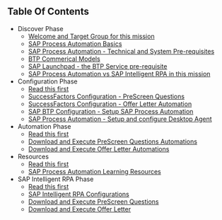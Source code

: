 ## Table Of Contents

<!-- disco-toc-start -->
- Discover Phase 
  - [Welcome and Target Group for this mission](Discover/01-Welcome)<!-- dc-card: {"label": ["BASICS"], "cardName":"Welcome and Target Group for this mission"} dc-card -->
  - [SAP Process Automation Basics](Discover/02-SPA_BASICS)<!-- dc-card: {"label": ["BASICS"], "cardName":"SAP Process Automation Basics"} dc-card -->
  - [SAP Process Automation - Technical and System Pre-requisites](03_SPA_PreRequisites)<!-- dc-card: {"label": ["BASICS"], "cardName":"SAP Process Automation - Technical and System Pre-requisites"} dc-card -->
  - [BTP Commerical Models](Discover/02-BTP_Commericals)<!-- dc-card: {"label": ["BASICS"], "cardName":"BTP Commercial Models"} dc-card -->
  - [SAP Launchpad - the BTP Service pre-requisite](Discover/04_SPA_SAPLaunchPad)<!-- dc-card: {"label": ["BASICS"], "cardName":"SAP Launchpad - the BTP Service pre-requisite"} dc-card -->
  - [SAP Process Automation vs SAP Intelligent RPA in this mission](Discover/05_SPA_vs_SAP_IntelligentRPA)<!-- dc-card: {"label": ["BASICS"], "cardName":"SAP Process Automation vs SAP Intelligent RPA in this mission"} dc-card -->
- Configuration Phase
  - [Read this first](Configuration/01_Read_this_first)
  - [SuccessFactors Configuration - PreScreen Questions](Configuration/02_SF_Configurations_Offer_Letter_Automation)
  - [SuccessFactors Configuration - Offer Letter Automation](Configuration/03_SF_Configurations_PreScreen_Questions)
  - [SAP BTP Configuration - Setup SAP Process Automation](Configuration/04_SAP_BTP_SPA_Service_Setup)
  - [SAP Process Automation - Setup and configure Desktop Agent](Configuration/05_SAP_SPA_Technical_Pre_Req)
- Automation Phase
  - [Read this first](Automation/01_Read_this_first)
  - [Download and Execute PreScreen Questions Automations](Automation/02_Download_Execute_PreScreenAutomations)
  - [Download and Execute Offer Letter Automations](Automation/03_Download_Execute_Offer_Letter_Automations)
- Resources
  - [Read this first](Resources/01_Read_this_first)
  - [SAP Process Automation Learning Resources](Resources/02_learning)
- SAP Intelligent RPA Phase
  - [Read this first](SAPIntelligentRPA/01_Read_this_first)
  - [SAP Intelligent RPA Configurations](SAPIntelligentRPA/02_SAPIntelligentRPA_Setup)
  - [Download and Execute PreScreen Questions](SAPIntelligentRPA/03_Download_Execute_PreScreenAutomations)
  - [Download and Execute Offer Letter](SAPIntelligentRPA/04_Download_Execute_Offer_Letter_Automations)
<!-- disco-toc-end -->

